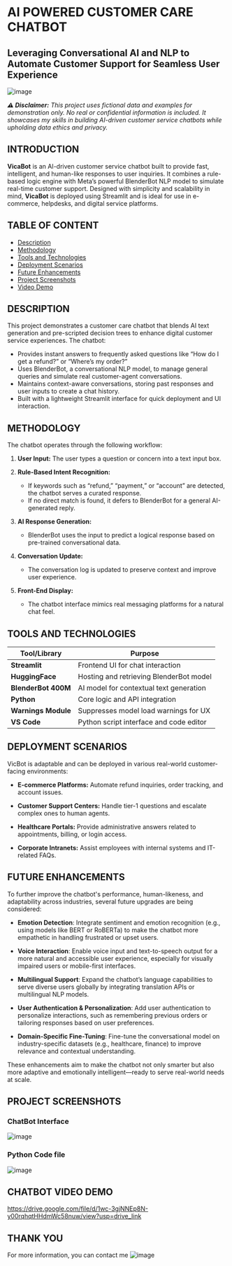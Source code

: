 # AI POWERED CUSTOMER CARE CHATBOT
## Leveraging Conversational AI and NLP to Automate Customer Support for Seamless User Experience
![image](https://github.com/user-attachments/assets/d2fe72dd-0645-4b28-ae6b-1634b294ee88)

***⚠️ Disclaimer:**
This project uses fictional data and examples for demonstration only. No real or confidential information is included. It showcases my skills in building AI-driven customer service chatbots while upholding data ethics and privacy.*

## INTRODUCTION
**VicaBot** is an AI-driven customer service chatbot built to provide fast, intelligent, and human-like responses to user inquiries. It combines a rule-based logic engine with Meta’s powerful BlenderBot NLP model to simulate real-time customer support. Designed with simplicity and scalability in mind, **VicaBot** is deployed using Streamlit and is ideal for use in e-commerce, helpdesks, and digital service platforms.

## TABLE OF CONTENT
- [Description](###Description)
- [Methodology](###Methodology)
- [Tools and Technologies](###Tools-and-technologies)
- [Deployment Scenarios](###Deployment-scenarios)
- [Future Enhancements](##FUTURE-ENHANCEMENTS)
- [Project Screenshots](###Project-screenshots)
- [Video Demo](###Video-demo)

## DESCRIPTION 
This project demonstrates a customer care chatbot that blends AI text generation and pre-scripted decision trees to enhance digital customer service experiences. The chatbot:

- Provides instant answers to frequently asked questions like “How do I get a refund?” or “Where’s my order?”
- Uses BlenderBot, a conversational NLP model, to manage general queries and simulate real customer-agent conversations.
- Maintains context-aware conversations, storing past responses and user inputs to create a chat history.
- Built with a lightweight Streamlit interface for quick deployment and UI interaction.

## METHODOLOGY
The chatbot operates through the following workflow:

1. **User Input:** The user types a question or concern into a text input box.

2. **Rule-Based Intent Recognition:**
   - If keywords such as “refund,” “payment,” or “account” are detected, the chatbot serves a curated response.
   - If no direct match is found, it defers to BlenderBot for a general AI-generated reply.

3. **AI Response Generation:**
   - BlenderBot uses the input to predict a logical response based on pre-trained conversational data.

4. **Conversation Update:**
   - The conversation log is updated to preserve context and improve user experience.

5. **Front-End Display:**
    - The chatbot interface mimics real messaging platforms for a natural chat feel.

## TOOLS AND TECHNOLOGIES

| Tool/Library        | Purpose                                 |
| ------------------- | --------------------------------------- |
| **Streamlit**       | Frontend UI for chat interaction        |
| **HuggingFace**  | Hosting and retrieving BlenderBot model |
| **BlenderBot 400M** | AI model for contextual text generation |
| **Python**          | Core logic and API integration          |
| **Warnings Module** | Suppresses model load warnings for UX   |
| **VS Code**         | Python script interface and code editor |


## DEPLOYMENT SCENARIOS 
VicBot is adaptable and can be deployed in various real-world customer-facing environments:

- **E-commerce Platforms:** Automate refund inquiries, order tracking, and account issues.

- **Customer Support Centers:** Handle tier-1 questions and escalate complex ones to human agents.

- **Healthcare Portals:** Provide administrative answers related to appointments, billing, or login access.

- **Corporate Intranets:** Assist employees with internal systems and IT-related FAQs.

## FUTURE ENHANCEMENTS

To further improve the chatbot's performance, human-likeness, and adaptability across industries, several future upgrades are being considered:

- **Emotion Detection**: Integrate sentiment and emotion recognition (e.g., using models like BERT or RoBERTa) to make the chatbot more empathetic in handling frustrated or upset users.

- **Voice Interaction**: Enable voice input and text-to-speech output for a more natural and accessible user experience, especially for visually impaired users or mobile-first interfaces.

- **Multilingual Support**: Expand the chatbot’s language capabilities to serve diverse users globally by integrating translation APIs or multilingual NLP models.

- **User Authentication & Personalization**: Add user authentication to personalize interactions, such as remembering previous orders or tailoring responses based on user preferences.

- **Domain-Specific Fine-Tuning**: Fine-tune the conversational model on industry-specific datasets (e.g., healthcare, finance) to improve relevance and contextual understanding.

These enhancements aim to make the chatbot not only smarter but also more adaptive and emotionally intelligent—ready to serve real-world needs at scale.

## PROJECT SCREENSHOTS 
### ChatBot Interface 
![image](https://github.com/user-attachments/assets/44002951-2671-48d1-8c69-048c6ffd93de)

### Python Code file
![image](https://github.com/user-attachments/assets/02fe9a07-e113-430a-8b07-85bd75fc4271)

## CHATBOT VIDEO DEMO
https://drive.google.com/file/d/1wc-3gjNNEp8N-y00rqhqtHHdmWc58nuw/view?usp=drive_link

## THANK YOU
For more information, you can contact me
![image](https://github.com/user-attachments/assets/400a6867-54ca-409f-b788-6d12b14d0833)
